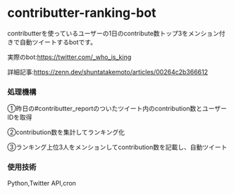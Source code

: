 # contributter-ranking-bot

contributterを使っているユーザーの1日のcontribute数トップ3をメンション付きで自動ツイートするbotです。

実際のbot:https://twitter.com/_who_is_king

詳細記事:https://zenn.dev/shuntatakemoto/articles/00264c2b366612



### 処理機構
①昨日の#contributter_reportのついたツイート内のcontribution数とユーザーIDを取得

②contribution数を集計してランキング化

③ランキング上位3人をメンションしてcontribution数を記載し、自動ツイート

### 使用技術

Python,Twitter API,cron
